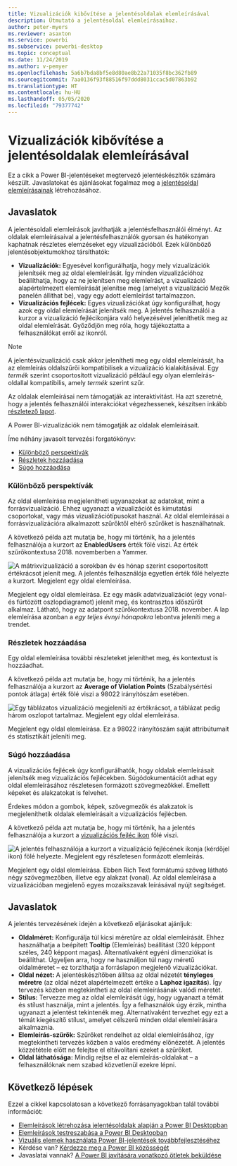 ```yaml
---
title: Vizualizációk kibővítése a jelentésoldalak elemleírásával
description: Útmutató a jelentésoldal elemleírásaihoz.
author: peter-myers
ms.reviewer: asaxton
ms.service: powerbi
ms.subservice: powerbi-desktop
ms.topic: conceptual
ms.date: 11/24/2019
ms.author: v-pemyer
ms.openlocfilehash: 5a6b7bda8bf5e8d80ae8b22a71035f8bc362fb89
ms.sourcegitcommit: 7aa0136f93f88516f97ddd8031ccac5d07863b92
ms.translationtype: HT
ms.contentlocale: hu-HU
ms.lasthandoff: 05/05/2020
ms.locfileid: "79377742"
---
```

# <a name="extend-visuals-with-report-page-tooltips"></a>Vizualizációk kibővítése a jelentésoldalak elemleírásával

Ez a cikk a Power BI-jelentéseket megtervező jelentéskészítők számára készült. Javaslatokat és ajánlásokat fogalmaz meg a [jelentésoldal elemleírásainak](../desktop-tooltips.md) létrehozásához.

## <a name="suggestions"></a>Javaslatok

A jelentésoldali elemleírások javíthatják a jelentésfelhasználói élményt. Az oldalak elemleírásaival a jelentésfelhasználók gyorsan és hatékonyan kaphatnak részletes elemzéseket egy vizualizációból. Ezek különböző jelentésobjektumokhoz társíthatók:

- **Vizualizációk:** Egyesével konfigurálhatja, hogy mely vizualizációk jelenítsék meg az oldal elemleírását. Így minden vizualizációhoz beállíthatja, hogy az ne jelenítsen meg elemleírást, a vizualizáció alapértelmezett elemleírását jelenítse meg (amelyet a vizualizáció Mezők panelén állíthat be), vagy egy adott elemleírást tartalmazzon.
- **Vizualizációs fejlécek:** Egyes vizualizációkat úgy konfigurálhat, hogy azok egy oldal elemleírását jelenítsék meg. A jelentés felhasználói a kurzor a vizualizáció fejlécikonjára való helyezésével jeleníthetik meg az oldal elemleírását. Győződjön meg róla, hogy tájékoztatta a felhasználókat erről az ikonról.

> [!NOTE]
> A jelentésvizualizáció csak akkor jelenítheti meg egy oldal elemleírását, ha az elemleírás oldalszűrői kompatibilisek a vizualizáció kialakításával. Egy _termék_ szerint csoportosított vizualizáció például egy olyan elemleírás-oldallal kompatibilis, amely _termék_ szerint szűr.
>
> Az oldalak elemleírásai nem támogatják az interaktivitást. Ha azt szeretné, hogy a jelentés felhasználói interakciókat végezhessenek, készítsen inkább [részletező lapot](../desktop-drillthrough.md).
>
> A Power BI-vizualizációk nem támogatják az oldalak elemleírásait.

Íme néhány javasolt tervezési forgatókönyv:

- [Különböző perspektívák](#different-perspective)
- [Részletek hozzáadása](#add-detail)
- [Súgó hozzáadása](#add-help)

### <a name="different-perspective"></a>Különböző perspektívák

Az oldal elemleírása megjelenítheti ugyanazokat az adatokat, mint a forrásvizualizáció. Ehhez ugyanazt a vizualizációt és kimutatási csoportokat, vagy más vizualizációtípusokat használ. Az oldal elemleírásai a forrásvizualizációra alkalmazott szűrőktől eltérő szűrőket is használhatnak.

A következő példa azt mutatja be, hogy mi történik, ha a jelentés felhasználója a kurzort az **EnabledUsers** érték fölé viszi. Az érték szűrőkontextusa 2018. novemberben a Yammer.

![A mátrixvizualizáció a sorokban év és hónap szerint csoportosított értékrácsot jelenít meg. A jelentés felhasználója egyetlen érték fölé helyezte a kurzort. Megjelent egy oldal elemleírása.](media/report-page-tooltips/suggestion-different-perspective.png)

Megjelent egy oldal elemleírása. Ez egy másik adatvizualizációt (egy vonal- és fürtözött oszlopdiagramot) jelenít meg, és kontrasztos időszűrőt alkalmaz. Látható, hogy az adatpont szűrőkontextusa 2018. november. A lap elemleírása azonban a _egy teljes évnyi hónapokra_ lebontva jeleníti meg a trendet.

### <a name="add-detail"></a>Részletek hozzáadása

Egy oldal elemleírása további részleteket jeleníthet meg, és kontextust is hozzáadhat.

A következő példa azt mutatja be, hogy mi történik, ha a jelentés felhasználója a kurzort az **Average of Violation Points** (Szabálysértési pontok átlaga) érték fölé viszi a 98022 irányítószám esetében.

![Egy táblázatos vizualizáció megjeleníti az értékrácsot, a táblázat pedig három oszlopot tartalmaz. Megjelent egy oldal elemleírása.](media/report-page-tooltips/suggestion-add-details.png)

Megjelent egy oldal elemleírása. Ez a 98022 irányítószám saját attribútumait és statisztikáit jeleníti meg.

### <a name="add-help"></a>Súgó hozzáadása

A vizualizációs fejlécek úgy konfigurálhatók, hogy oldalak elemleírásait jelenítsék meg vizualizációs fejlécekben. Súgódokumentációt adhat egy oldal elemleírásához részletesen formázott szövegmezőkkel. Emellett képeket és alakzatokat is felvehet.

Érdekes módon a gombok, képek, szövegmezők és alakzatok is megjeleníthetik oldalak elemleírásait a vizualizációs fejlécben.

A következő példa azt mutatja be, hogy mi történik, ha a jelentés felhasználója a kurzort a [vizualizációs fejléc ikon](../desktop-visual-elements-for-reports.md) fölé viszi.

![A jelentés felhasználója a kurzort a vizualizáció fejlécének ikonja (kérdőjel ikon) fölé helyezte. Megjelent egy részletesen formázott elemleírás.](media/report-page-tooltips/suggestion-add-help.png)

Megjelent egy oldal elemleírása. Ebben Rich Text formátumú szöveg látható négy szövegmezőben, illetve egy alakzat (vonal). Az oldal elemleírása a vizualizációban megjelenő egyes mozaikszavak leírásával nyújt segítséget.

## <a name="recommendations"></a>Javaslatok

A jelentés tervezésének idején a következő eljárásokat ajánljuk:

- **Oldalméret:** Konfigurálja túl kicsi méretűre az oldal elemleírását. Ehhez használhatja a beépített **Tooltip** (Elemleírás) beállítást (320 képpont széles, 240 képpont magas). Alternatívaként egyéni dimenziókat is beállíthat. Ügyeljen arra, hogy ne használjon túl nagy méretű oldalméretet – ez torzíthatja a forráslapon megjelenő vizualizációkat.
- **Oldal nézet:** A jelentéskészítőben állítsa az oldal nézetét **tényleges méretre** (az oldal nézet alapértelmezett értéke a **Laphoz igazítás**). Így tervezés közben megtekintheti az oldal elemleírásának valódi méretét.
- **Stílus:** Tervezze meg az oldal elemleírását úgy, hogy ugyanazt a témát és stílust használja, mint a jelentés. Így a felhasználók úgy érzik, mintha ugyanazt a jelentést tekintenék meg. Alternatívaként tervezhet egy ezt a témát kiegészítő stílust, amelyet célszerű minden oldal elemleírására alkalmaznia.
- **Elemleírás-szűrők:** Szűrőket rendelhet az oldal elemleírásához, így megtekintheti tervezés közben a valós eredmény előnézetét. A jelentés közzététele előtt ne felejtse el eltávolítani ezeket a szűrőket.
- **Oldal láthatósága:** Mindig rejtse el az elemleírás-oldalakat – a felhasználóknak nem szabad közvetlenül ezekre lépni.

## <a name="next-steps"></a>Következő lépések

Ezzel a cikkel kapcsolatosan a következő forrásanyagokban talál további információt:

- [Elemleírások létrehozása jelentésoldalak alapján a Power BI Desktopban](../desktop-tooltips.md)
- [Elemleírások testreszabása a Power BI Desktopban](../desktop-custom-tooltips.md)
- [Vizuális elemek használata Power BI-jelentések továbbfejlesztéséhez](../desktop-visual-elements-for-reports.md)
- Kérdése van? [Kérdezze meg a Power BI közösségét](https://community.powerbi.com/)
- Javaslatai vannak? [A Power BI javítására vonatkozó ötletek beküldése](https://ideas.powerbi.com/)

